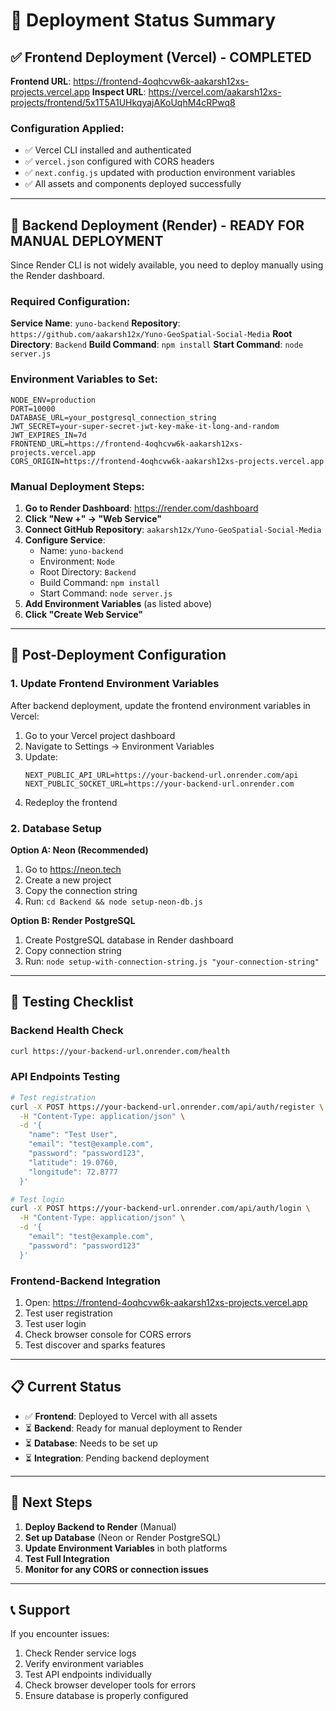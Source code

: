 # 🚀 Deployment Status Summary

## ✅ Frontend Deployment (Vercel) - COMPLETED

**Frontend URL**: https://frontend-4oqhcvw6k-aakarsh12xs-projects.vercel.app
**Inspect URL**: https://vercel.com/aakarsh12xs-projects/frontend/5x1T5A1UHkqyajAKoUqhM4cRPwq8

### Configuration Applied:
- ✅ Vercel CLI installed and authenticated
- ✅ `vercel.json` configured with CORS headers
- ✅ `next.config.js` updated with production environment variables
- ✅ All assets and components deployed successfully

---

## 🔧 Backend Deployment (Render) - READY FOR MANUAL DEPLOYMENT

Since Render CLI is not widely available, you need to deploy manually using the Render dashboard.

### Required Configuration:

**Service Name**: `yuno-backend`
**Repository**: `https://github.com/aakarsh12x/Yuno-GeoSpatial-Social-Media`
**Root Directory**: `Backend`
**Build Command**: `npm install`
**Start Command**: `node server.js`

### Environment Variables to Set:
```
NODE_ENV=production
PORT=10000
DATABASE_URL=your_postgresql_connection_string
JWT_SECRET=your-super-secret-jwt-key-make-it-long-and-random
JWT_EXPIRES_IN=7d
FRONTEND_URL=https://frontend-4oqhcvw6k-aakarsh12xs-projects.vercel.app
CORS_ORIGIN=https://frontend-4oqhcvw6k-aakarsh12xs-projects.vercel.app
```

### Manual Deployment Steps:

1. **Go to Render Dashboard**: https://render.com/dashboard
2. **Click "New +" → "Web Service"**
3. **Connect GitHub Repository**: `aakarsh12x/Yuno-GeoSpatial-Social-Media`
4. **Configure Service**:
   - Name: `yuno-backend`
   - Environment: `Node`
   - Root Directory: `Backend`
   - Build Command: `npm install`
   - Start Command: `node server.js`
5. **Add Environment Variables** (as listed above)
6. **Click "Create Web Service"**

---

## 🔗 Post-Deployment Configuration

### 1. Update Frontend Environment Variables

After backend deployment, update the frontend environment variables in Vercel:

1. Go to your Vercel project dashboard
2. Navigate to Settings → Environment Variables
3. Update:
   ```
   NEXT_PUBLIC_API_URL=https://your-backend-url.onrender.com/api
   NEXT_PUBLIC_SOCKET_URL=https://your-backend-url.onrender.com
   ```
4. Redeploy the frontend

### 2. Database Setup

**Option A: Neon (Recommended)**
1. Go to https://neon.tech
2. Create a new project
3. Copy the connection string
4. Run: `cd Backend && node setup-neon-db.js`

**Option B: Render PostgreSQL**
1. Create PostgreSQL database in Render dashboard
2. Copy connection string
3. Run: `node setup-with-connection-string.js "your-connection-string"`

---

## 🧪 Testing Checklist

### Backend Health Check
```bash
curl https://your-backend-url.onrender.com/health
```

### API Endpoints Testing
```bash
# Test registration
curl -X POST https://your-backend-url.onrender.com/api/auth/register \
  -H "Content-Type: application/json" \
  -d '{
    "name": "Test User",
    "email": "test@example.com",
    "password": "password123",
    "latitude": 19.0760,
    "longitude": 72.8777
  }'

# Test login
curl -X POST https://your-backend-url.onrender.com/api/auth/login \
  -H "Content-Type: application/json" \
  -d '{
    "email": "test@example.com",
    "password": "password123"
  }'
```

### Frontend-Backend Integration
1. Open: https://frontend-4oqhcvw6k-aakarsh12xs-projects.vercel.app
2. Test user registration
3. Test user login
4. Check browser console for CORS errors
5. Test discover and sparks features

---

## 📋 Current Status

- ✅ **Frontend**: Deployed to Vercel with all assets
- ⏳ **Backend**: Ready for manual deployment to Render
- ⏳ **Database**: Needs to be set up
- ⏳ **Integration**: Pending backend deployment

---

## 🎯 Next Steps

1. **Deploy Backend to Render** (Manual)
2. **Set up Database** (Neon or Render PostgreSQL)
3. **Update Environment Variables** in both platforms
4. **Test Full Integration**
5. **Monitor for any CORS or connection issues**

---

## 📞 Support

If you encounter issues:
1. Check Render service logs
2. Verify environment variables
3. Test API endpoints individually
4. Check browser developer tools for errors
5. Ensure database is properly configured
